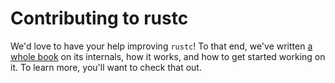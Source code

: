 # Contributing to rustc

We'd love to have your help improving `rustc`! To that end, we've written [a
whole book](https://rust-lang-nursery.github.io/rustc-guide/) on its
internals, how it works, and how to get started working on it. To learn
more, you'll want to check that out.